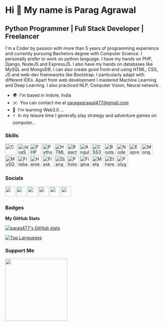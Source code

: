 Hi 👋 My name is Parag Agrawal
==============================

Python Programmer | Full Stack Developer | Freelancer
--------------------------------------------------

I'm a Coder by passion with more than 5 years of programming experience and currently pursuing Bachelors degree with Computer Science. I personally prefer to work on python language. I have my hands on PHP, Django, NodeJS and ExpressJS. I also have my hands on databases like MySQL and MongoDB. I can also create good front-end using HTML, CSS, JS and web-dev frameworks like Bootstrap. I particularly adapt with different IDEs. Apart from web development I mastered Machine Learning and Deep Learning. I also practiced NLP, Computer Vision, Neural network .

* 🌍  I'm based in Indore, India
* ✉️  You can contact me at [paragagrawal477@gmail.com](mailto:paragagrawal477@gmail.com)
* 🧠  I'm learning Web3.0 ...
* ⚡  In my leisure time I generally play strategy and adventure games on computer...

### Skills


<p align="left">
<a href="https://docs.microsoft.com/en-us/cpp/?view=msvc-170" target="_blank" rel="noreferrer"><img src="https://img.icons8.com/?size=512&id=shQTXiDQiQVR&format=png" width="36" height="36" alt="C" /></a>
<a href="https://developer.mozilla.org/en-US/docs/Web/JavaScript" target="_blank" rel="noreferrer"><img src="https://img.icons8.com/?size=512&id=108784&format=png" width="36" height="36" alt="JavaScript" /></a>
<a href="https://www.php.net/" target="_blank" rel="noreferrer"><img src="https://img.icons8.com/?size=512&id=anECpXcEIboQ&format=png" width="36" height="36" alt="PHP" /></a>
<a href="https://www.python.org/" target="_blank" rel="noreferrer"><img src="https://img.icons8.com/?size=512&id=13441&format=png" width="36" height="36" alt="Python" /></a>
<a href="https://developer.mozilla.org/en-US/docs/Glossary/HTML5" target="_blank" rel="noreferrer"><img src="https://img.icons8.com/?size=512&id=20909&format=png" width="36" height="36" alt="HTML5" /></a>
<a href="https://reactjs.org/" target="_blank" rel="noreferrer"><img src="https://img.icons8.com/?size=512&id=123603&format=png" width="36" height="36" alt="React" /></a>
<a href="https://angular.io/" target="_blank" rel="noreferrer"><img src="https://img.icons8.com/?size=512&id=71257&format=png" width="36" height="36" alt="Angular" /></a>
<a href="https://www.w3.org/TR/CSS/#css" target="_blank" rel="noreferrer"><img src="https://img.icons8.com/?size=512&id=21278&format=png" width="36" height="36" alt="CSS3" /></a>
<a href="https://getbootstrap.com/" target="_blank" rel="noreferrer"><img src="https://img.icons8.com/?size=512&id=84710&format=png" width="36" height="36" alt="Bootstrap" /></a>
<a href="https://nodejs.org/en/" target="_blank" rel="noreferrer"><img src="https://img.icons8.com/?size=512&id=54087&format=png" width="36" height="36" alt="NodeJS" /></a>
<a href="https://expressjs.com/" target="_blank" rel="noreferrer"><img src="https://cdn.icon-icons.com/icons2/2699/PNG/512/expressjs_logo_icon_169185.png" width="36" height="36" alt="Express" /></a>
<a href="https://www.mongodb.com/" target="_blank" rel="noreferrer"><img src="https://img.icons8.com/?size=512&id=74402&format=png" width="36" height="36" alt="MongoDB" /></a>
<a href="https://www.mysql.com/" target="_blank" rel="noreferrer"><img src="https://camo.githubusercontent.com/f85f882cb31eeaeee657ec955313015c30378e8f56c3dc2f06933b617a276cfd/68747470733a2f2f77372e706e6777696e672e636f6d2f706e67732f3734372f3739382f706e672d7472616e73706172656e742d6d7973716c2d6c6f676f2d6d7973716c2d64617461626173652d7765622d646576656c6f706d656e742d636f6d70757465722d736f6674776172652d646f6c7068696e2d6d6172696e652d6d616d6d616c2d616e696d616c732d746578742d7468756d626e61696c2e706e67" width="36" height="36" alt="MySQL" /></a>
<a href="https://firebase.google.com/" target="_blank" rel="noreferrer"><img src="https://camo.githubusercontent.com/5c4c2f1d7cce956f910b9a0a3d3ecaabc436824c7d023a9aa620eac4ae008a98/68747470733a2f2f63646e342e69636f6e66696e6465722e636f6d2f646174612f69636f6e732f676f6f676c652d692d6f2d323031362f3531322f676f6f676c655f66697265626173652d322d3531322e706e67" width="36" height="36" alt="Firebase" /></a>
<a href="https://www.heroku.com/" target="_blank" rel="noreferrer"><img src="https://img.icons8.com/?size=512&id=31085&format=png" width="36" height="36" alt="Heroku" /></a>
<a href="https://flask.palletsprojects.com/en/2.0.x/" target="_blank" rel="noreferrer"><img src="https://img.icons8.com/?size=512&id=MHcMYTljfKOr&format=png" width="36" height="36" alt="Flask" /></a>
<a href="https://www.djangoproject.com/" target="_blank" rel="noreferrer"><img src="https://img.icons8.com/?size=512&id=qULYrKvr-AFH&format=png" width="36" height="36" alt="Django" /></a>
<a href="https://www.adobe.com/uk/products/photoshop.html" target="_blank" rel="noreferrer"><img src="https://img.icons8.com/?size=512&id=13677&format=png" width="36" height="36" alt="Photoshop" /></a>
<a href="https://www.figma.com/" target="_blank" rel="noreferrer"><img src="https://img.icons8.com/?size=512&id=zfHRZ6i1Wg0U&format=png" width="36" height="36" alt="Figma" /></a>
<a href="https://metamask.io/" target="_blank" rel="noreferrer"><img src="https://img.icons8.com/?size=512&id=Oi106YG9IoLv&format=png" width="36" height="36" alt="MetaMask" /></a>
<a href="https://ethereum.org/en/" target="_blank" rel="noreferrer"><img src="https://img.icons8.com/?size=512&id=100819&format=png" width="36" height="36" alt="Ethereum" /></a>
<a href="https://polygon.technology/" target="_blank" rel="noreferrer"><img src="https://cryptologos.cc/logos/polygon-matic-logo.png" width="36" height="36" alt="Polygon" /></a>
</p>


### Socials

<p align="left">
<a href="https://discord.com/users/DevHacker#0961" target="_blank" rel="noreferrer"><img src="https://img.icons8.com/?size=512&id=M725CLW4L7wE&format=png" width="32" height="32" /></a> 
<a href="https://www.github.com/parag477" target="_blank" rel="noreferrer"><img src="https://img.icons8.com/?size=512&id=12599&format=png" width="32" height="32" /></a> 
<a href="http://www.instagram.com/parag_codes" target="_blank" rel="noreferrer"><img src="https://img.icons8.com/?size=512&id=Xy10Jcu1L2Su&format=png" width="32" height="32" /></a> 
<a href="https://www.linkedin.com/in/parag-agrawal-101892202/" target="_blank" rel="noreferrer"><img src="https://img.icons8.com/?size=1x&id=xuvGCOXi8Wyg&format=png" width="32" height="32" /></a> 
<a href="https://paragagrawal.hashnode.dev/" target="_blank" rel="noreferrer"><img src="https://img.icons8.com/?size=512&id=HnB8zGOh5xgd&format=png" width="32" height="32" /></a> 
<a href="https://www.twitter.com/parag_477" target="_blank" rel="noreferrer"><img src="https://img.icons8.com/?size=1x&id=13963&format=png" width="32" height="32" /></a></p>

### Badges

<b>My GitHub Stats</b>

<a href="http://www.github.com/parag477"><img src="https://github-readme-stats.vercel.app/api?username=parag477&show_icons=true&hide=&count_private=true&title_color=0891b2&text_color=ffffff&icon_color=0891b2&bg_color=1c1917&hide_border=true&show_icons=true" alt="parag477's GitHub stats" /></a>

<a href="https://github.com/parag477" align="left"><img src="https://github-readme-stats.vercel.app/api/top-langs/?username=parag477&langs_count=10&title_color=0891b2&text_color=ffffff&icon_color=0891b2&bg_color=1c1917&hide_border=true&locale=en&custom_title=Top%20%Languages" alt="Top Languages" /></a>

### Support Me

<a href="https://www.buymeacoffee.com/parag477"><img src="https://cdn.buymeacoffee.com/buttons/v2/default-yellow.png" width="200" /></a>
